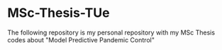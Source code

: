 # MSc-Thesis-TUe
The following repository is my personal repository with my MSc Thesis codes about "Model Predictive Pandemic Control"
